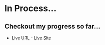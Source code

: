 # In Process...

## Checkout my progress so far...
* Live URL - [Live Site](https://candid-clafoutis-302034.netlify.app)
